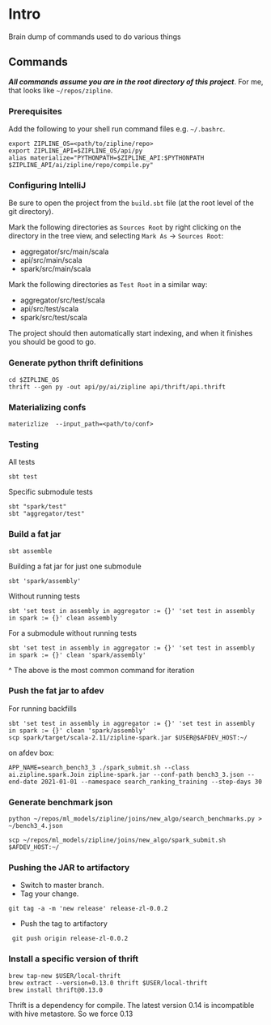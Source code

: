 # Intro

Brain dump of commands used to do various things

## Commands

***All commands assume you are in the root directory of this project***.
For me, that looks like `~/repos/zipline`.

### Prerequisites

Add the following to your shell run command files e.g. `~/.bashrc`.

```
export ZIPLINE_OS=<path/to/zipline/repo>
export ZIPLINE_API=$ZIPLINE_OS/api/py
alias materialize="PYTHONPATH=$ZIPLINE_API:$PYTHONPATH $ZIPLINE_API/ai/zipline/repo/compile.py"
```

### Configuring IntelliJ

Be sure to open the project from the `build.sbt` file (at the root level of the git directory).

Mark the following directories as `Sources Root` by right clicking on the directory in the tree view, and selecting `Mark As` -> `Sources Root`:
- aggregator/src/main/scala
- api/src/main/scala
- spark/src/main/scala


Mark the following directories as `Test Root` in a similar way:
- aggregator/src/test/scala
- api/src/test/scala
- spark/src/test/scala

The project should then automatically start indexing, and when it finishes you should be good to go.

### Generate python thrift definitions

```shell
cd $ZIPLINE_OS
thrift --gen py -out api/py/ai/zipline api/thrift/api.thrift
```

### Materializing confs

```
materizlize  --input_path=<path/to/conf>
```

### Testing

All tests
```shell
sbt test
```

Specific submodule tests
```shell
sbt "spark/test"
sbt "aggregator/test"
```

### Build a fat jar
```
sbt assemble
```

Building a fat jar for just one submodule
```
sbt 'spark/assembly'
```

Without running tests
```
sbt 'set test in assembly in aggregator := {}' 'set test in assembly in spark := {}' clean assembly
```

For a submodule without running tests
```
sbt 'set test in assembly in aggregator := {}' 'set test in assembly in spark := {}' clean 'spark/assembly'
```

^ The above is the most common command for iteration


### Push the fat jar to afdev

For running backfills
```
sbt 'set test in assembly in aggregator := {}' 'set test in assembly in spark := {}' clean 'spark/assembly'
scp spark/target/scala-2.11/zipline-spark.jar $USER@$AFDEV_HOST:~/
```

on afdev box:
```
APP_NAME=search_bench3_3 ./spark_submit.sh --class ai.zipline.spark.Join zipline-spark.jar --conf-path bench3_3.json --end-date 2021-01-01 --namespace search_ranking_training --step-days 30
```

### Generate benchmark json
```
python ~/repos/ml_models/zipline/joins/new_algo/search_benchmarks.py > ~/bench3_4.json
```
```
scp ~/repos/ml_models/zipline/joins/new_algo/spark_submit.sh $AFDEV_HOST:~/
```

### Pushing the JAR to artifactory

- Switch to master branch.
- Tag your change.

``` shell
git tag -a -m 'new release' release-zl-0.0.2
```
- Push the tag to artifactory

``` shell
 git push origin release-zl-0.0.2
```
### Install a specific version of thrift
```
brew tap-new $USER/local-thrift
brew extract --version=0.13.0 thrift $USER/local-thrift
brew install thrift@0.13.0
```

Thrift is a dependency for compile. The latest version 0.14 is incompatible with hive metastore. So we force 0.13

